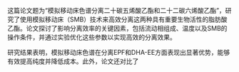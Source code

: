 

这篇论文题为“模拟移动床色谱分离二十碳五烯酸乙酯和二十二碳六烯酸乙酯”，研究了使用模拟移动床（SMB）技术来高效分离这两种具有重要生物活性的脂肪酸乙酯。论文探讨了影响分离效率的关键因素，包括流动相组成、温度以及SMB的操作条件，并通过实验优化这些参数以实现高效的分离效果。

研究结果表明，模拟移动床色谱在分离EPF和DHA-EE方面表现出显著优势，能够有效提高纯度并降低成本。此外，论文还对比了